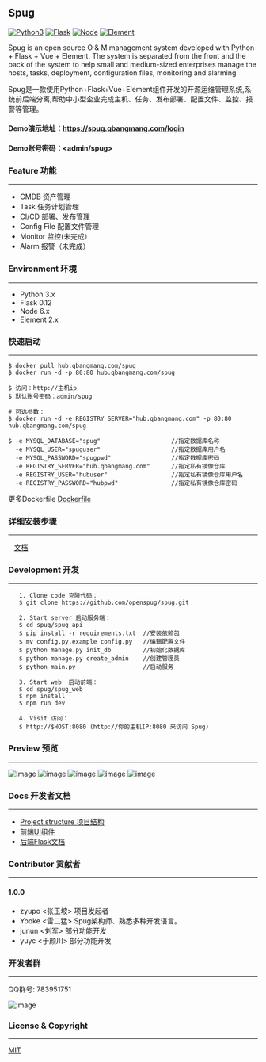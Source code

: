 ## Spug

[![Python3](https://img.shields.io/badge/python-3.x-green.svg?style=plastic)](https://www.python.org/)
[![Flask](https://img.shields.io/badge/Flask-1.0.x-green.svg?style=plastic)](http://flask.pocoo.org/)
[![Node](https://img.shields.io/badge/node-6.x-green.svg?style=plastic)](https://nodejs.org/)
[![Element](https://img.shields.io/badge/Element-2.x-green.svg?style=plastic)](http://element-cn.eleme.io/#/zh-CN/)

Spug is an open source O & M management system developed with Python + Flask + Vue + Element. The system is separated from the front and the back of the system to help small and medium-sized enterprises manage the hosts, tasks, deployment, configuration files, monitoring and alarming

Spug是一款使用Python+Flask+Vue+Element组件开发的开源运维管理系统,系统前后端分离,帮助中小型企业完成主机、任务、发布部署、配置文件、监控、报警等管理。

#### Demo演示地址：<https://spug.qbangmang.com/login>

#### Demo账号密码：<admin/spug>



### Feature 功能
----------------------------
  - CMDB 资产管理
  - Task 任务计划管理
  - CI/CD 部署、发布管理
  - Config File 配置文件管理
  - Monitor 监控(未完成）
  - Alarm  报警（未完成）


### Environment 环境
----------------------------
   * Python 3.x
   * Flask 0.12
   * Node 6.x
   * Element 2.x


### 快速启动
----------------------------
```
$ docker pull hub.qbangmang.com/spug
$ docker run -d -p 80:80 hub.qbangmang.com/spug

$ 访问：http://主机ip
$ 默认账号密码：admin/spug

# 可选参数：
$ docker run -d -e REGISTRY_SERVER="hub.qbangmang.com" -p 80:80 hub.qbangmang.com/spug

$ -e MYSQL_DATABASE="spug"                    //指定数据库名称
  -e MYSQL_USER="spuguser"                    //指定数据库用户名
  -e MYSQL_PASSWORD="spugpwd"                 //指定数据库密码
  -e REGISTRY_SERVER="hub.qbangmang.com"      //指定私有镜像仓库
  -e REGISTRY_USER="hubuser"                  //指定私有镜像仓库用户名
  -e REGISTRY_PASSWORD="hubpwd"               //指定私有镜像仓库密码
```

更多Dockerfile [Dockerfile](https://github.com/openspug/spug/tree/master/docs/Dockerfile)


### 详细安装步骤
----------------------------

    [文档](https://github.com/openspug/spug/wiki/)


### Development 开发
----------------------------
```
   1. Clone code 克隆代码：
   $ git clone https://github.com/openspug/spug.git

   2. Start server 启动服务端：
   $ cd spug/spug_api
   $ pip install -r requirements.txt  //安装依赖包
   $ mv config.py.example config.py   //编辑配置文件
   $ python manage.py init_db         //初始化数据库
   $ python manage.py create_admin    //创建管理员
   $ python main.py                   //启动服务

   3. Start web  启动前端：
   $ cd spug/spug_web
   $ npm install
   $ npm run dev

   4. Visit 访问：
   $ http://$HOST:8080 (http://你的主机IP:8080 来访问 Spug)

```

### Preview 预览
----------------------------
![image](https://github.com/openspug/spug/blob/master/docs/demo/login.gif)
![image](https://github.com/openspug/spug/blob/master/docs/demo/user.gif)
![image](https://github.com/openspug/spug/blob/master/docs/demo/host.gif)
![image](https://github.com/openspug/spug/blob/master/docs/demo/publish.gif)
![image](https://github.com/openspug/spug/blob/master/docs/demo/tasks.gif)

### Docs 开发者文档
----------------------------

 * [Project structure 项目结构](https://github.com/openspug/spug/blob/master/docs/project_structure.md)
 * [前端UI组件](http://element-cn.eleme.io/2.1/#/zh-CN/component/installation)
 * [后端Flask文档](http://flask.pocoo.org/)


### Contributor 贡献者
----------------------------
#### 1.0.0
- zyupo <张玉坡> 项目发起者
- Yooke <雷二猛> Spug架构师、熟悉多种开发语言。
- junun <刘军>   部分功能开发
- yuyc  <于颜川> 部分功能开发


### 开发者群
----------------------------
QQ群号: 783951751

![image](https://github.com/openspug/spug/blob/master/docs/demo/spug.png)

### License & Copyright
----------------------------
[MIT](https://opensource.org/licenses/MIT)
